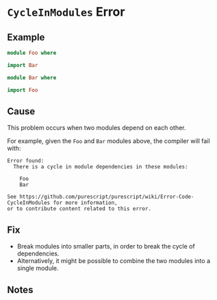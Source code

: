 # `CycleInModules` Error

## Example

```purescript
module Foo where

import Bar
```

```purescript
module Bar where

import Foo
```

## Cause

This problem occurs when two modules depend on each other.

For example, given the `Foo` and `Bar` modules above, the compiler will fail with:

```
Error found:
  There is a cycle in module dependencies in these modules:

    Foo
    Bar

See https://github.com/purescript/purescript/wiki/Error-Code-CycleInModules for more information,
or to contribute content related to this error.
```

## Fix

- Break modules into smaller parts, in order to break the cycle of dependencies.
- Alternatively, it might be possible to combine the two modules into a single module.

## Notes
